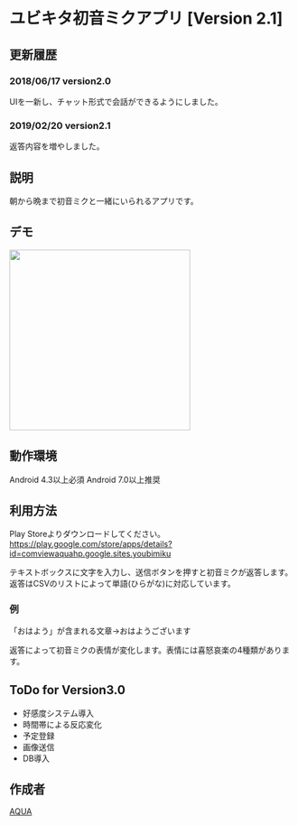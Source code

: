 ユビキタ初音ミクアプリ [Version 2.1]
====

## 更新履歴
### 2018/06/17 version2.0
UIを一新し、チャット形式で会話ができるようにしました。
### 2019/02/20 version2.1
返答内容を増やしました。

## 説明
朝から晩まで初音ミクと一緒にいられるアプリです。

## デモ
<img src="https://github.com/Aqua-ix/Pictures/blob/YoubiMiku/v2.0.gif" width="320px">

## 動作環境
Android 4.3以上必須
Android 7.0以上推奨

## 利用方法
Play Storeよりダウンロードしてください。
https://play.google.com/store/apps/details?id=comviewaquahp.google.sites.youbimiku

テキストボックスに文字を入力し、送信ボタンを押すと初音ミクが返答します。
返答はCSVのリストによって単語(ひらがな)に対応しています。
### 例
「おはよう」が含まれる文章→おはようございます

返答によって初音ミクの表情が変化します。表情には喜怒哀楽の4種類があります。

## ToDo for Version3.0
- 好感度システム導入
- 時間帯による反応変化
- 予定登録
- 画像送信
- DB導入

## 作成者

[AQUA](https://github.com/Aqua-ix)
